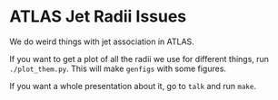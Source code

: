 ATLAS Jet Radii Issues
======================

We do weird things with jet association in ATLAS.

If you want to get a plot of all the radii we use for different
things, run `./plot_them.py`. This will make `genfigs` with some
figures.

If you want a whole presentation about it, go to `talk` and run
`make`.
